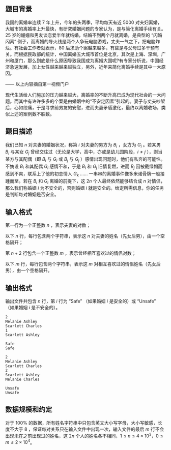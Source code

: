 ## 题目背景

我国的离婚率连续 $7$ 年上升，今年的头两季，平均每天有近 $5000$ 对夫妇离婚，大城市的离婚率上升最快，有研究婚姻问题的专家认为，是与简化离婚手续有关。 $25$ 岁的姗姗和男友谈恋爱半年就结婚，结婚不到两个月就离婚，是典型的 “闪婚闪离” 例子，而离婚的导火线是两个人争玩电脑游戏，丈夫一气之下，把电脑炸烂。有社会工作者就表示，$80$ 后求助个案越来越多，有些是与父母过多干预有关。而根据民政部的统计，中国离婚五大城市首位是北京，其次是上海、深圳，广州和厦门，那么到底是什么原因导致我国成为离婚大国呢?有专家分析说，中国经济急速发展，加上女性越来越来越独立，另外，近年来简化离婚手续是其中一大原因。

—— 以上内容摘自第一视频门户

现代生活给人们施加的压力越来越大，离婚率的不断升高已成为现代社会的一大问题。而其中有许许多多的个案是由婚姻中的“不安定因素”引起的。妻子与丈夫吵架后，心如绞痛，于是寻求前男友的安慰，进而夫妻矛盾激化，最终以离婚收场，类似上述的案例数不胜数。

## 题目描述

我们已知 $n$ 对夫妻的婚姻状况，称第 $i$ 对夫妻的男方为 $B_i$ ，女方为 $G_i$ 。若某男 $B_i$ 与某女 $G_j$ 曾经交往过（无论是大学，高中，亦或是幼儿园阶段，$i\neq j$ ），则当某方与其配偶（即 $B_i$ 与 $G_i$ 或 $B_j$ 与 $G_j$ ）感情出现问题时，他们有私奔的可能性。不妨设 $B_i$ 和其配偶 $G_i$ 感情不和，于是 $B_i$ 和 $G_j$  旧情复燃，进而 $B_j$ 因被戴绿帽而感到不爽，联系上了他的初恋情人 $G_k$ …… 一串串的离婚事件像多米诺骨牌一般接踵而至。若在 $B_i$ 和 $G_i$ 离婚的前提下，这 $2n$ 个人最终依然能够结合成 $n$ 对情侣，那么我们称婚姻 $i$ 为不安全的，否则婚姻 $i$ 就是安全的。给定所需信息，你的任务是判断每对婚姻是否安全。

## 输入格式

第一行为一个正整数 $n$ ，表示夫妻的对数；

以下 $n$ 行，每行包含两个字符串，表示这 $n$ 对夫妻的姓名（先女后男），由一个空格隔开；

第 $n+2$ 行包含一个正整数 $m$ ，表示曾经相互喜欢过的情侣对数；

以下 $m$ 行，每行包含两个字符串，表示这 $m$ 对相互喜欢过的情侣姓名（先女后男），由一个空格隔开。

## 输出格式

输出文件共包含 $n$ 行，第 $i$ 行为 “Safe” （如果婚姻 $i$ 是安全的）或 “Unsafe” （如果婚姻 $i$ 是不安全的）。

```input1
2
Melanie Ashley
Scarlett Charles
1
Scarlett Ashley
```

```output1
Safe
Safe
```

```input2
2
Melanie Ashley
Scarlett Charles
2
Scarlett Ashley
Melanie Charles
```

```output2
Unsafe
Unsafe
```

## 数据规模和约定

对于 $100\%$ 的数据，所有姓名字符串中只包含英文大小写字母，大小写敏感，长度不大于 $8$ ，保证每对关系只在输入文件中出现一次，输入文件的最后 $m$ 行不会出现未在之前出现过的姓名，这 $2n$ 个人的姓名各不相同，$1\le n\le 4\times 10^3$，$0\le m\le 2\times 10^4$。

